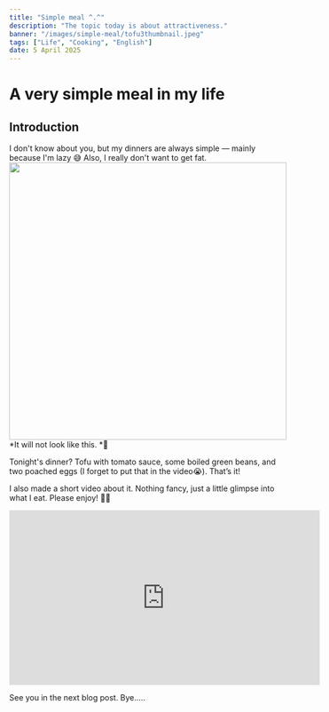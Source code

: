 ```yaml
---
title: "Simple meal ^.^"
description: "The topic today is about attractiveness."
banner: "/images/simple-meal/tofu3thumbnail.jpeg"
tags: ["Life", "Cooking", "English"]
date: 5 April 2025
---
```


# A very simple meal in my life

## Introduction

I don't know about you, but my dinners are always simple — mainly because I'm lazy 😅
Also, I really don't want to get fat.
<img src="/images/simple-meal/tofu3thumbnail.jpeg" width="500">
*It will not look like this. *🤣

Tonight's dinner?
Tofu with tomato sauce, some boiled green beans, and two poached eggs (I forget to put that in the video😭). That’s it!

I also made a short video about it. Nothing fancy, just a little glimpse into what I eat.
Please enjoy! 🎥🍴

<iframe width="560" height="315" src="https://www.youtube.com/embed/7GfyYN6bbEg" frameborder="0" allowfullscreen></iframe>

See you in the next blog post.
Bye.....